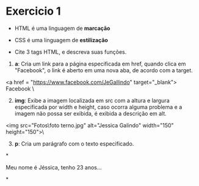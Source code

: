 # Exercicio 1

* HTML é uma linguagem de **marcação**

* CSS é uma linguagem de **estilização**

* Cite 3 tags HTML, e descreva suas funções.

1. **a**: Cria um link para a página especificada em href, quando clica em "Facebook", o link é aberto em uma nova aba, de acordo com a target.

\<a href = "https://www.facebook.com/JeGallindo" target="_blank"> Facebook </a>\

2. **img**: Exibe a imagem localizada em src com a altura e largura especificada por width e height, caso ocorra alguma problema e a imagem não possa ser exibida, é exibida a descrição em alt. 

\<img src="Fotos\foto terno.jpg" alt="Jessica Galindo" width="150" height="150">\

3. **p**: Cria um parágrafo com o texto especificado.

\*<p> Meu nome é Jéssica, tenho 23 anos... </p>\*
